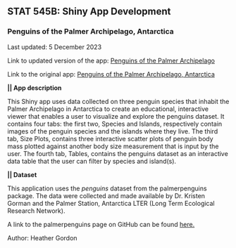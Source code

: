 ## STAT 545B: Shiny App Development

### Penguins of the Palmer Archipelago, Antarctica

Last updated: 5 December 2023 

Link to updated version of the app: [Penguins of the Palmer Archipelago](https://hgordon.shinyapps.io/Penguins_of_the_PA/)  

Link to the original app:  [Penguins of the Palmer Archipelago, Antarctica](https://hgordon.shinyapps.io/palmer_archipelago_penguins/)  




**|| App description** 

This Shiny app uses data collected on three penguin species that inhabit the Palmer Archipelago in Antarctica to create an educational, interactive viewer that enables a user to visualize and explore the penguins dataset. It contains four tabs: the first two, Species and Islands, respectively contain images of the penguin species and the islands where they live. The third tab, Size Plots, contains three interactive scatter plots of penguin body mass plotted against another body size measurement that is input by the user. The fourth tab, Tables, contains the penguins dataset as an interactive data table that the user can filter by species and island(s).


**|| Dataset** 

This application uses the *penguins* dataset from the palmerpenguins package. The data were collected and made available by Dr. Kristen Gorman and the Palmer Station, Antarctica LTER (Long Term Ecological Research Network).

A link to the palmerpenguins page on GitHub can be found [here.](https://allisonhorst.github.io/palmerpenguins/)  






 
Author: Heather Gordon
